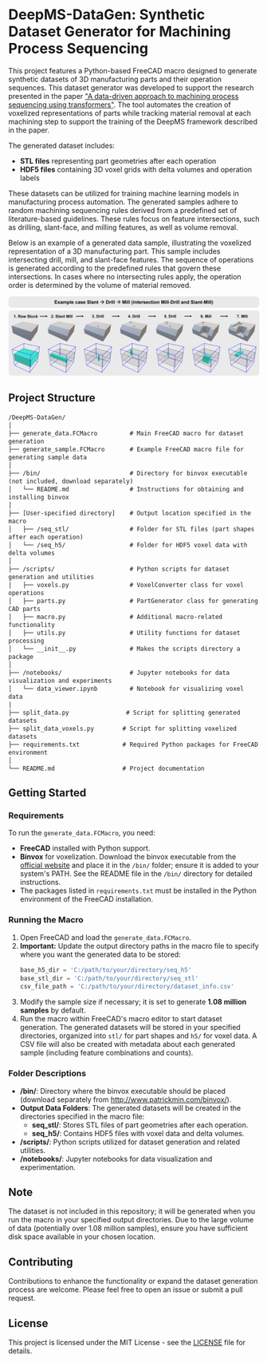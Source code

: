 # DeepMS-DataGen: Synthetic Dataset Generator for Machining Process Sequencing

This project features a Python-based FreeCAD macro designed to generate synthetic datasets of 3D manufacturing parts and their operation sequences. This dataset generator was developed to support the research presented in the paper ["A data-driven approach to machining process sequencing using transformers"](https://doi.org/10.1016/j.jmsy.2025.07.022). The tool automates the creation of voxelized representations of parts while tracking material removal at each machining step to support the training of the DeepMS framework described in the paper.

The generated dataset includes:

- **STL files** representing part geometries after each operation
- **HDF5 files** containing 3D voxel grids with delta volumes and operation labels

These datasets can be utilized for training machine learning models in manufacturing process automation. The generated samples adhere to random machining sequencing rules derived from a predefined set of literature-based guidelines. These rules focus on feature intersections, such as drilling, slant-face, and milling features, as well as volume removal.

Below is an example of a generated data sample, illustrating the voxelized representation of a 3D manufacturing part. This sample includes intersecting drill, mill, and slant-face features. The sequence of operations is generated according to the predefined rules that govern these intersections. In cases where no intersecting rules apply, the operation order is determined by the volume of material removed.

![Data Sample](teaser.png)

## Project Structure
```
/DeepMS-DataGen/
│
├── generate_data.FCMacro         # Main FreeCAD macro for dataset generation
├── generate_sample.FCMacro       # Example FreeCAD macro file for generating sample data
│
├── /bin/                         # Directory for binvox executable (not included, download separately)
│   └── README.md                 # Instructions for obtaining and installing binvox
│
├── [User-specified directory]    # Output location specified in the macro
│   ├── /seq_stl/                 # Folder for STL files (part shapes after each operation)
│   └── /seq_h5/                  # Folder for HDF5 voxel data with delta volumes
│
├── /scripts/                     # Python scripts for dataset generation and utilities
│   ├── voxels.py                 # VoxelConverter class for voxel operations
│   ├── parts.py                  # PartGenerator class for generating CAD parts
│   ├── macro.py                  # Additional macro-related functionality
│   ├── utils.py                  # Utility functions for dataset processing
│   └── __init__.py               # Makes the scripts directory a package
│
├── /notebooks/                   # Jupyter notebooks for data visualization and experiments
│   └── data_viewer.ipynb         # Notebook for visualizing voxel data
|
├── split_data.py                # Script for splitting generated datasets
├── split_data_voxels.py        # Script for splitting voxelized datasets
├── requirements.txt            # Required Python packages for FreeCAD environment
│
└── README.md                   # Project documentation
```

## Getting Started

### Requirements

To run the `generate_data.FCMacro`, you need:
- **FreeCAD** installed with Python support.
- **Binvox** for voxelization. Download the binvox executable from the [official website](http://www.patrickmin.com/binvox/) and place it in the `/bin/` folder; ensure it is added to your system's PATH. See the README file in the `/bin/` directory for detailed instructions.
- The packages listed in `requirements.txt` must be installed in the Python environment of the FreeCAD installation.

### Running the Macro

1. Open FreeCAD and load the `generate_data.FCMacro`.
2. **Important:** Update the output directory paths in the macro file to specify where you want the generated data to be stored:
   ```python
   base_h5_dir = 'C:/path/to/your/directory/seq_h5'
   base_stl_dir = 'C:/path/to/your/directory/seq_stl'
   csv_file_path = 'C:/path/to/your/directory/dataset_info.csv'
   ```
3. Modify the sample size if necessary; it is set to generate **1.08 million samples** by default.
4. Run the macro within FreeCAD's macro editor to start dataset generation. The generated datasets will be stored in your specified directories, organized into `stl/` for part shapes and `h5/` for voxel data. A CSV file will also be created with metadata about each generated sample (including feature combinations and counts).

### Folder Descriptions

- **/bin/**: Directory where the binvox executable should be placed (download separately from http://www.patrickmin.com/binvox/).
- **Output Data Folders**: The generated datasets will be created in the directories specified in the macro file:
  - **seq_stl/**: Stores STL files of part geometries after each operation.
  - **seq_h5/**: Contains HDF5 files with voxel data and delta volumes.
- **/scripts/**: Python scripts utilized for dataset generation and related utilities.
- **/notebooks/**: Jupyter notebooks for data visualization and experimentation.

## Note

The dataset is not included in this repository; it will be generated when you run the macro in your specified output directories. Due to the large volume of data (potentially over 1.08 million samples), ensure you have sufficient disk space available in your chosen location.

## Contributing

Contributions to enhance the functionality or expand the dataset generation process are welcome. Please feel free to open an issue or submit a pull request.

## License

This project is licensed under the MIT License - see the [LICENSE](LICENSE) file for details.

